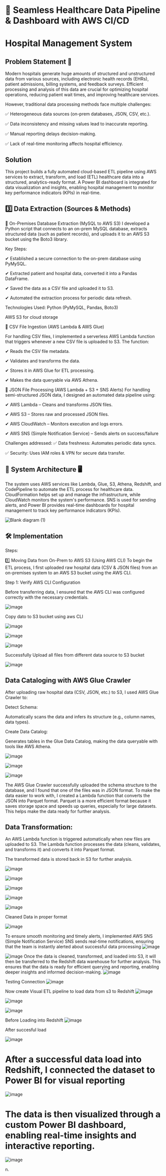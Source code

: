 # 🏥 Seamless Healthcare Data Pipeline & Dashboard with AWS CI/CD

# Hospital Management System
## Problem Statement 📌

Modern hospitals generate huge amounts of structured and unstructured data from various sources, including electronic health records (EHRs), patient admissions, billing systems, and feedback surveys. Efficient processing and analysis of this data are crucial for optimizing hospital operations, reducing patient wait times, and improving healthcare services.

However, traditional data processing methods face multiple challenges:

✅ Heterogeneous data sources (on-prem databases, JSON, CSV, etc.).

✅ Data inconsistency and missing values lead to inaccurate reporting.

✅ Manual reporting delays decision-making.

✅ Lack of real-time monitoring affects hospital efficiency.

## Solution

This project builds a fully automated cloud-based ETL pipeline using AWS services to extract, transform, and load (ETL) healthcare data into a structured, analytics-ready format. A Power BI dashboard is integrated for data visualization and insights, enabling hospital management to monitor key performance indicators (KPIs) in real-time.

## 3️⃣ Data Extraction (Sources & Methods) 

📌 On-Premises Database Extraction (MySQL to AWS S3)
I developed a Python script that connects to an on-prem MySQL database, extracts structured data (such as patient records), and uploads it to an AWS S3 bucket using the Boto3 library.

Key Steps:

✔ Established a secure connection to the on-prem database using PyMySQL.

✔ Extracted patient and hospital data, converted it into a Pandas DataFrame.

✔ Saved the data as a CSV file and uploaded it to S3.

✔ Automated the extraction process for periodic data refresh.

Technologies Used:
Python (PyMySQL, Pandas, Boto3)

AWS S3 for cloud storage

📌 CSV File Ingestion (AWS Lambda & AWS Glue)

For handling CSV files, I implemented a serverless AWS Lambda function that triggers whenever a new CSV file is uploaded to S3. The function:

✔ Reads the CSV file metadata.

✔ Validates and transforms the data.

✔ Stores it in AWS Glue for ETL processing.

✔ Makes the data queryable via AWS Athena.

📌 JSON File Processing (AWS Lambda + S3 + SNS Alerts)
For handling semi-structured JSON data, I designed an automated data pipeline using:

✔ AWS Lambda – Cleans and transforms JSON files.

✔ AWS S3 – Stores raw and processed JSON files.

✔ AWS CloudWatch – Monitors execution and logs errors.

✔ AWS SNS (Simple Notification Service) – Sends alerts on success/failure

Challenges addressed:
✅ Data freshness: Automates periodic data syncs.

✅ Security: Uses IAM roles & VPN for secure data transfer.

## 🏥 System Architecture 🖥️
The system uses AWS services like Lambda, Glue, S3, Athena, Redshift, and CodePipeline to automate the ETL process for healthcare data. CloudFormation helps set up and manage the infrastructure, while CloudWatch monitors the system's performance. SNS is used for sending alerts, and Power BI provides real-time dashboards for hospital management to track key performance indicators (KPIs).

![Blank diagram (1)](https://github.com/user-attachments/assets/5bd54ffb-0327-4e9b-a476-0d9d2a33cd0c)

## 🛠️ Implementation
Steps:

1️⃣ Moving Data from On-Prem to AWS S3 (Using AWS CLI)
To begin the ETL process, I first uploaded raw hospital data (CSV & JSON files) from an on-premises system to an AWS S3 bucket using the AWS CLI.

Step 1: Verify AWS CLI Configuration

Before transferring data, I ensured that the AWS CLI was configured correctly with the necessary credentials.

![image](https://github.com/user-attachments/assets/22717a0f-2eb8-4ef5-ae9b-c5d45e12264a)


Copy dato to S3 bucket using aws CLI

![image](https://github.com/user-attachments/assets/a9db2d51-a148-4aea-b8c6-fa1ebd3ffe0e)

![image](https://github.com/user-attachments/assets/cf0c08e1-feab-4be7-83ef-007c66024397)

![image](https://github.com/user-attachments/assets/3a4bfc32-afce-4d77-9c16-411508c25ce4)

Successfully Upload all files from different data source to S3 bucket

![image](https://github.com/user-attachments/assets/d9e47d31-e610-49a8-ac3b-e0a445d79b24)


## Data Cataloging with AWS Glue Crawler
After uploading raw hospital data (CSV, JSON, etc.) to S3, I used AWS Glue Crawler to:

Detect Schema:

Automatically scans the data and infers its structure (e.g., column names, data types).

Create Data Catalog:

Generates tables in the Glue Data Catalog, making the data queryable with tools like AWS Athena.

![image](https://github.com/user-attachments/assets/3c580fb2-1186-47af-84e6-d6913ef50dcd)


![image](https://github.com/user-attachments/assets/a128088d-5a50-4cc7-9b89-066ddb4c18be)


![image](https://github.com/user-attachments/assets/4f8bad0f-6759-4bce-8ab9-d3b6239618cf)

The AWS Glue Crawler successfully uploaded the schema structure to the database, and I found that one of the files was in JSON format. To make the data easier to work with, I created a Lambda function that converts the JSON into Parquet format. Parquet is a more efficient format because it saves storage space and speeds up queries, especially for large datasets. This helps make the data ready for further analysis.

## Data Transformation:

An AWS Lambda function is triggered automatically when new files are uploaded to S3.
The Lambda function processes the data (cleans, validates, and transforms it) and converts it into Parquet format.

The transformed data is stored back in S3 for further analysis.

![image](https://github.com/user-attachments/assets/a845ede0-7ac6-48f3-bdea-173f195064e2)

![image](https://github.com/user-attachments/assets/d20d83a1-63e9-46df-8897-f8b3ef5a5da1)


![image](https://github.com/user-attachments/assets/d704818f-04ee-42e7-aa4a-2425ba23ddc0)




![image](https://github.com/user-attachments/assets/af2c91a9-3df8-4944-8d14-b212c426ff7d)





![image](https://github.com/user-attachments/assets/a8b1208c-8e1a-4a09-8fb4-cd3f094a84c0)



Cleaned Data in proper format

![image](https://github.com/user-attachments/assets/13d97e1c-8f26-4052-8040-f77379a38e04)


To ensure smooth monitoring and timely alerts, I implemented AWS SNS (Simple Notification Service)
SNS sends real-time notifications, ensuring that the team is instantly alerted about successful data processing
![image](https://github.com/user-attachments/assets/9e17f352-ee87-4173-b484-ff269f263dac)


![image](https://github.com/user-attachments/assets/7c4b874b-483e-424e-8c3f-62ba3afe2a06)
Once the data is cleaned, transformed, and loaded into S3, it will then be transferred to the Redshift data warehouse for further analysis. This ensures that the data is ready for efficient querying and reporting, enabling deeper insights and informed decision-making.
![image](https://github.com/user-attachments/assets/478a6bd1-3256-4012-92c2-dc06dbd91d87)


Testing Connection
![image](https://github.com/user-attachments/assets/6e2702e3-bdd4-42a6-a1aa-4057a31beff3)


Now create Visual ETL pipeline to load data from s3 to Redshift
![image](https://github.com/user-attachments/assets/ea5d5113-509f-4aa8-9b17-39ac26a264b0)

![image](https://github.com/user-attachments/assets/6182caa4-b766-472e-af5f-f11dd45e2dea)


![image](https://github.com/user-attachments/assets/df0e511f-787c-49cd-a67a-ab3969e16c14)

Before Loading into Redshift
![image](https://github.com/user-attachments/assets/9640f09a-8bd1-4816-b14f-ed7d07813720)

After succesful load

![image](https://github.com/user-attachments/assets/a17f7d03-6b03-4c3c-856c-b40f0b13a399)

# After a successful data load into Redshift, I connected the dataset to Power BI for visual reporting

![image](https://github.com/user-attachments/assets/e3931523-5ba9-489f-bd1f-e48e22a0d1ff)

# The data is then visualized through a custom Power BI dashboard, enabling real-time insights and interactive reporting.

![image](https://github.com/user-attachments/assets/4572e384-4196-47a5-b57f-22f8aec7cfa3)







n.







